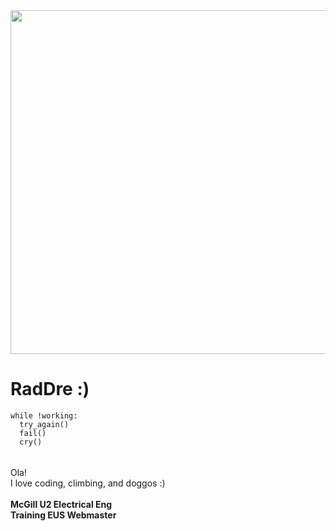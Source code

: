 <img src="https://github.com/RadDre/RadDre/assets/146156678/14bf3300-2195-4f5e-8746-dcd22dd417fd" height="550" width="750" align-items="center">

# RadDre :)
```
while !working:
  try_again()
  fail()
  cry()
```
######
Ola! <br> I love coding, climbing, and doggos :) <br> <br>
**McGill U2 Electrical Eng** <br>
**Training EUS Webmaster**


<!---
RadDre/RadDre is a ✨ special ✨ repository because its `README.md` (this file) appears on your GitHub profile.
You can click the Preview link to take a look at your changes.
--->
